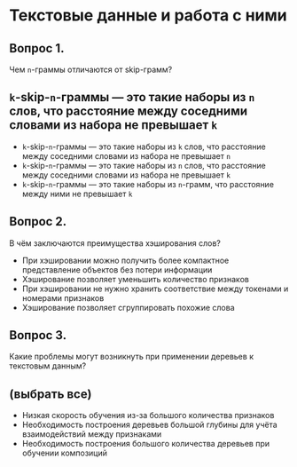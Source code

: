 # Текстовые данные и работа с ними

## Вопрос 1. 
Чем `n`-граммы отличаются от skip-грамм?
## `k`-skip-`n`-граммы — это такие наборы из `n` слов, что расстояние между соседними словами из набора не превышает `k`

* `k`-skip-`n`-граммы — это такие наборы из `k` слов, что расстояние между соседними словами из набора не превышает `n`
* `k`-skip-`n`-граммы — это такие наборы из `n` слов, что расстояние между соседними словами из набора не превышает `k` 
* `k`-skip-`n`-граммы — это такие наборы из `n`-грамм, что расстояние между ними не превышает `k`

## Вопрос 2. 
В чём заключаются преимущества хэширования слов?

* При хэшировании можно получить более компактное представление объектов без потери информации
* Хэширование позволяет уменьшить количество признаков
* При хэшировании не нужно хранить соответствие между токенами и номерами признаков
* Хэширование позволяет сгруппировать похожие слова

## Вопрос 3. 
Какие проблемы могут возникнуть при применении деревьев к текстовым данным?
## (выбрать все)

* Низкая скорость обучения из-за большого количества признаков
* Необходимость построения деревьев большой глубины для учёта взаимодействий между признаками
* Необходимость построения большого количества деревьев при обучении композиций


